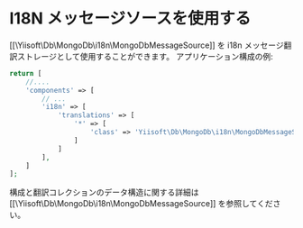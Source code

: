I18N メッセージソースを使用する
===============================

[[\Yiisoft\Db\MongoDb\i18n\MongoDbMessageSource]] を i18n メッセージ翻訳ストレージとして使用することができます。
アプリケーション構成の例:

```php
return [
    //....
    'components' => [
        // ...
        'i18n' => [
            'translations' => [
                '*' => [
                    'class' => 'Yiisoft\Db\MongoDb\i18n\MongoDbMessageSource'
                ]
            ]
        ],
    ]
];
```


構成と翻訳コレクションのデータ構造に関する詳細は [[\Yiisoft\Db\MongoDb\i18n\MongoDbMessageSource]] を参照してください。
